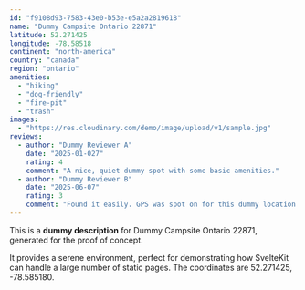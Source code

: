 ```yaml
---
id: "f9108d93-7583-43e0-b53e-e5a2a2819618"
name: "Dummy Campsite Ontario 22871"
latitude: 52.271425
longitude: -78.58518
continent: "north-america"
country: "canada"
region: "ontario"
amenities:
  - "hiking"
  - "dog-friendly"
  - "fire-pit"
  - "trash"
images:
  - "https://res.cloudinary.com/demo/image/upload/v1/sample.jpg"
reviews:
  - author: "Dummy Reviewer A"
    date: "2025-01-027"
    rating: 4
    comment: "A nice, quiet dummy spot with some basic amenities."
  - author: "Dummy Reviewer B"
    date: "2025-06-07"
    rating: 3
    comment: "Found it easily. GPS was spot on for this dummy location."
---
```


This is a **dummy description** for Dummy Campsite Ontario 22871, generated for the proof of concept.

It provides a serene environment, perfect for demonstrating how SvelteKit can handle a large number of static pages. The coordinates are 52.271425, -78.585180.
